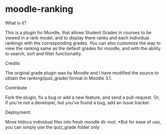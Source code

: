# moodle-ranking

What is it?

This is a plugin for Moodle, that allows Student Grades in courses to be viewed in a rank model, and to display there ranks and each individual rankings with the corresponding grades. You can also customize the way to view the ranking same as the default grades for moodle, and with the ability to search, sort and filter functionality.

Credits

The original grade plugin was by Moodle and I have modified the source to obtain the ranking(quiz_grade) format in Moodle 3.1.

Contribute

Fork the plugin, fix a bug or add a new feature, and send a pull-request. Or, if you're not a developer, but you've found a bug, add an issue tracker.

Deployment:

Move htdocs individual files into fresh moodle dir root.
*But for ease of use, you can simply use the quiz_grade folder only
